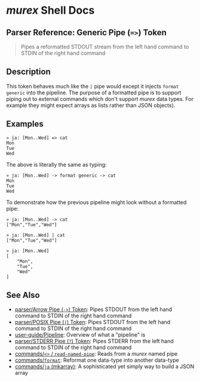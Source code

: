 # _murex_ Shell Docs

## Parser Reference: Generic Pipe (`=>`) Token

> Pipes a reformatted STDOUT stream from the left hand command to STDIN of the right hand command

## Description

This token behaves much like the `|` pipe would except it injects `format
generic` into the pipeline. The purpose of a formatted pipe is to support
piping out to external commands which don't support _murex_ data types. For
example they might expect arrays as lists rather than JSON objects).

## Examples

    » ja: [Mon..Wed] => cat
    Mon
    Tue
    Wed
    
The above is literally the same as typing:

    » ja: [Mon..Wed] -> format generic -> cat
    Mon
    Tue
    Wed
    
To demonstrate how the previous pipeline might look without a formatted pipe:

    » ja: [Mon..Wed] -> cat
    ["Mon","Tue","Wed"]
    
    » ja: [Mon..Wed] | cat
    ["Mon","Tue","Wed"]
    
    » ja: [Mon..Wed]
    [
        "Mon",
        "Tue",
        "Wed"
    ]

## See Also

* [parser/Arrow Pipe (`->`) Token](../parser/pipe-arrow.md):
  Pipes STDOUT from the left hand command to STDIN of the right hand command
* [parser/POSIX Pipe (`|`) Token](../parser/pipe-posix.md):
  Pipes STDOUT from the left hand command to STDIN of the right hand command
* [user-guide/Pipeline](../user-guide/pipeline.md):
  Overview of what a "pipeline" is
* [parser/STDERR Pipe (`?`) Token](../parser/pipe-err.md):
  Pipes STDERR from the left hand command to STDIN of the right hand command
* [commands/`<>` / `read-named-pipe`](../commands/namedpipe.md):
  Reads from a _murex_ named pipe
* [commands/`format`](../commands/format.md):
  Reformat one data-type into another data-type
* [commands/`ja` (mkarray)](../commands/ja.md):
  A sophisticated yet simply way to build a JSON array